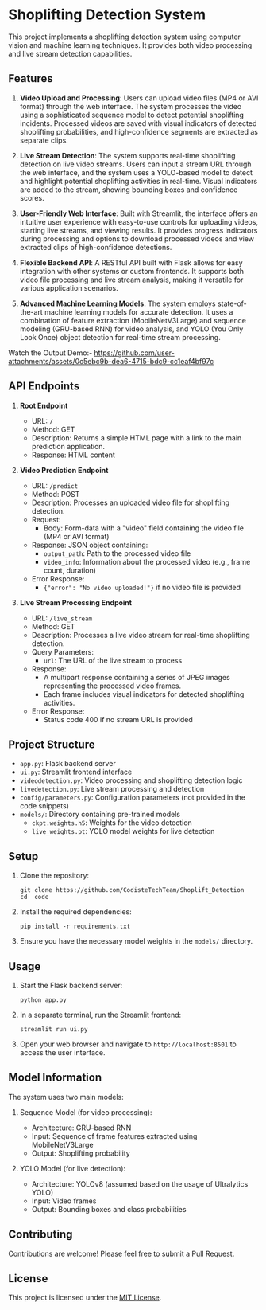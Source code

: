 # Shoplifting Detection System

This project implements a shoplifting detection system using computer vision and machine learning techniques. It provides both video processing and live stream detection capabilities.

## Features

1. **Video Upload and Processing**:
   Users can upload video files (MP4 or AVI format) through the web interface. The system processes the video using a sophisticated sequence model to detect potential shoplifting incidents. Processed videos are saved with visual indicators of detected shoplifting probabilities, and high-confidence segments are extracted as separate clips.

2. **Live Stream Detection**:
   The system supports real-time shoplifting detection on live video streams. Users can input a stream URL through the web interface, and the system uses a YOLO-based model to detect and highlight potential shoplifting activities in real-time. Visual indicators are added to the stream, showing bounding boxes and confidence scores.

3. **User-Friendly Web Interface**:
   Built with Streamlit, the interface offers an intuitive user experience with easy-to-use controls for uploading videos, starting live streams, and viewing results. It provides progress indicators during processing and options to download processed videos and view extracted clips of high-confidence detections.

4. **Flexible Backend API**:
   A RESTful API built with Flask allows for easy integration with other systems or custom frontends. It supports both video file processing and live stream analysis, making it versatile for various application scenarios.

5. **Advanced Machine Learning Models**:
   The system employs state-of-the-art machine learning models for accurate detection. It uses a combination of feature extraction (MobileNetV3Large) and sequence modeling (GRU-based RNN) for video analysis, and YOLO (You Only Look Once) object detection for real-time stream processing.


Watch the Output Demo:- 
https://github.com/user-attachments/assets/0c5ebc9b-dea6-4715-bdc9-cc1eaf4bf97c


## API Endpoints

1. **Root Endpoint**
   - URL: `/`
   - Method: GET
   - Description: Returns a simple HTML page with a link to the main prediction application.
   - Response: HTML content

2. **Video Prediction Endpoint**
   - URL: `/predict`
   - Method: POST
   - Description: Processes an uploaded video file for shoplifting detection.
   - Request:
     - Body: Form-data with a "video" field containing the video file (MP4 or AVI format)
   - Response: JSON object containing:
     - `output_path`: Path to the processed video file
     - `video_info`: Information about the processed video (e.g., frame count, duration)
   - Error Response:
     - `{"error": "No video uploaded!"}` if no video file is provided

3. **Live Stream Processing Endpoint**
   - URL: `/live_stream`
   - Method: GET
   - Description: Processes a live video stream for real-time shoplifting detection.
   - Query Parameters:
     - `url`: The URL of the live stream to process
   - Response: 
     - A multipart response containing a series of JPEG images representing the processed video frames.
     - Each frame includes visual indicators for detected shoplifting activities.
   - Error Response:
     - Status code 400 if no stream URL is provided

## Project Structure

- `app.py`: Flask backend server
- `ui.py`: Streamlit frontend interface
- `videodetection.py`: Video processing and shoplifting detection logic
- `livedetection.py`: Live stream processing and detection
- `config/parameters.py`: Configuration parameters (not provided in the code snippets)
- `models/`: Directory containing pre-trained models
  - `ckpt.weights.h5`: Weights for the video detection
  - `live_weights.pt`: YOLO model weights for live detection

## Setup

1. Clone the repository:
   ```
   git clone https://github.com/CodisteTechTeam/Shoplift_Detection
   cd  code
   ```

2. Install the required dependencies:
   ```
   pip install -r requirements.txt
   ```

3. Ensure you have the necessary model weights in the `models/` directory.

## Usage

1. Start the Flask backend server:
   ```
   python app.py
   ```

2. In a separate terminal, run the Streamlit frontend:
   ```
   streamlit run ui.py
   ```

3. Open your web browser and navigate to `http://localhost:8501` to access the user interface.

## Model Information

The system uses two main models:

1. Sequence Model (for video processing):
   - Architecture: GRU-based RNN
   - Input: Sequence of frame features extracted using MobileNetV3Large
   - Output: Shoplifting probability

2. YOLO Model (for live detection):
   - Architecture: YOLOv8 (assumed based on the usage of Ultralytics YOLO)
   - Input: Video frames
   - Output: Bounding boxes and class probabilities

## Contributing

Contributions are welcome! Please feel free to submit a Pull Request.

## License

This project is licensed under the [MIT License](LICENSE).

